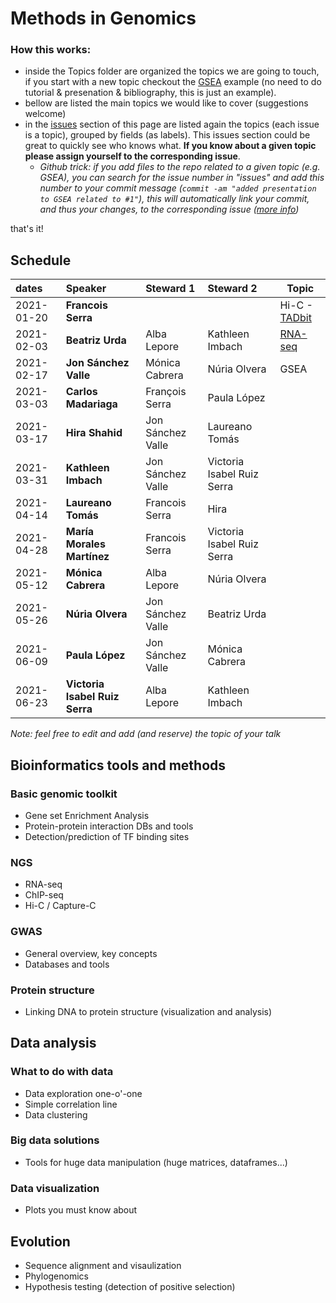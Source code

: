 # Methods in Genomics

### How this works:

 - inside the Topics folder are organized the topics we are going to touch, if you start with a new topic checkout the [GSEA](Topics/Genomic_toolkits/GSEA) example (no need to do tutorial & presenation & bibliography, this is just an example).
 - bellow are listed the main topics we would like to cover (suggestions welcome)
 - in the [issues](https://github.com/bsc-life/methods-Genomics/issues) section of this page are listed again the topics (each issue is a topic), grouped by fields (as labels). This issues section could be great to quickly see who knows what. **If you know about a given topic please assign yourself to the corresponding issue**.
   - *Github trick: if you add files to the repo related to a given topic (e.g. GSEA), you can search for the issue number in "issues" and add this number to your commit message (`commit -am "added presentation to GSEA related to #1"`), this will automatically link your commit, and thus your changes, to the corresponding issue ([more info](https://docs.github.com/en/free-pro-team@latest/github/managing-your-work-on-github/linking-a-pull-request-to-an-issue))*


that's it!

## Schedule

| dates | Speaker | Steward 1 | Steward 2 | Topic |
|:-----------|:---------------------------|:-----------------------|:---------------------------|---|
| 2021-01-20 | **Francois Serra** |  |  |  Hi-C - [TADbit](https://github.com/3DGenomes/MethodsMolBiol)  |
| 2021-02-03 | **Beatriz Urda** | Alba Lepore | Kathleen Imbach |  [RNA-seq](Topics/NGS/RNA-seq/SGM_Genomics_RNAseq.pdf)  |
| 2021-02-17 | **Jon Sánchez Valle** | Mónica Cabrera | Núria Olvera |  GSEA  | 
| 2021-03-03 | **Carlos Madariaga** | François Serra | Paula López |   |
| 2021-03-17 | **Hira Shahid** | Jon Sánchez Valle | Laureano Tomás |   |
| 2021-03-31 | **Kathleen Imbach** | Jon Sánchez Valle | Victoria Isabel Ruiz Serra |   |
| 2021-04-14 | **Laureano Tomás** | Francois Serra | Hira |   |
| 2021-04-28 | **María Morales Martínez** | Francois Serra | Victoria Isabel Ruiz Serra |   | 
| 2021-05-12 | **Mónica Cabrera** | Alba Lepore | Núria Olvera |   |
| 2021-05-26 | **Núria Olvera** | Jon Sánchez Valle | Beatriz Urda |   |
| 2021-06-09 | **Paula López** | Jon Sánchez Valle | Mónica Cabrera |   |
| 2021-06-23 | **Victoria Isabel Ruiz Serra** | Alba Lepore | Kathleen Imbach |   |


*Note: feel free to edit and add (and reserve) the topic of your talk*

## Bioinformatics tools and methods

### Basic genomic toolkit

 - Gene set Enrichment Analysis
 - Protein-protein interaction DBs and tools
 - Detection/prediction of TF binding sites
 
### NGS

 - RNA-seq
 - ChIP-seq
 - Hi-C / Capture-C

### GWAS

 - General overview, key concepts
 - Databases and tools
 
### Protein structure

 - Linking DNA to protein structure (visualization and analysis)

## Data analysis
 

### What to do with data

 - Data exploration one-o'-one
 - Simple correlation line
 - Data clustering
 
### Big data solutions

 - Tools for huge data manipulation (huge matrices, dataframes...)
 
### Data visualization

- Plots you must know about

## Evolution

 - Sequence alignment and visaulization
 - Phylogenomics
 - Hypothesis testing (detection of positive selection)
